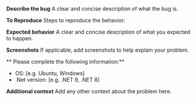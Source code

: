 ﻿---
name: Bug report
about: Create a report to help us improve
title: ''
labels: ''
assignees: ''

---

**Describe the bug**
A clear and concise description of what the bug is.

**To Reproduce**
Steps to reproduce the behavior:

**Expected behavior**
A clear and concise description of what you expected to happen.

**Screenshots**
If applicable, add screenshots to help explain your problem.

** Please complete the following information:**
 - OS: [e.g. Ubuntu, Windows]
 - .Net version: [e.g. .NET 9, .NET 8]

**Additional context**
Add any other context about the problem here.
